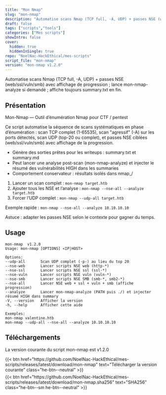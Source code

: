 ```yaml
---
title: "Mon Nmap"
slug: "mon-nmap"
description: "Automatise scans Nmap (TCP full, -A, UDP) + passes NSE (web/ssl/vuln/smb) avec affichage de progression ; lance mon-nmap-analyze si demandé ; affiche toujours summary.txt en fin."
draft: false
tags: ["scripts","tools"]
categories: ["Mes scripts"]
showIntro: false
cover:
  hidden: true
  hiddenInSingle: true
repo: "NoelNac-HackEthical/mes-scripts"
script_file: "mon-nmap"
version: "mon-nmap v1.2.0"
---
```


Automatise scans Nmap (TCP full, -A, UDP) + passes NSE (web/ssl/vuln/smb) avec affichage de progression ; lance mon-nmap-analyze si demandé ; affiche toujours summary.txt en fin.

## Présentation

Mon-Nmap — Outil d’énumération Nmap pour CTF / pentest

Ce script automatise la séquence de scans systématiques en phase
d’énumération : scan TCP complet (1-65535), scan "agressif" (-A)
sur les ports détectés, scan UDP (top-20 ou complet), et passes NSE
ciblées (web/ssl/vuln/smb) avec affichage de la progression.

- Génère des sorties prêtes pour les writeups : summary.txt et summary.md
- Peut lancer une analyse post-scan (mon-nmap-analyze) et injecter le
  résumé des vulnérabilités HIGH dans les summaries
- Comportement conservateur : résultats isolés dans nmap_<cible>/

1. Lancer un scan complet : `mon-nmap target.htb`
2. Ajouter tous les NSE et l’analyse : `mon-nmap --nse-all --analyze target.htb`
3. Forcer l’UDP complet : `mon-nmap --udp-all target.htb`

Exemple rapide :
`mon-nmap --nse-all --analyze 10.10.10.10`

Astuce : adapter les passes NSE selon le contexte pour gagner du temps.

## Usage

```
mon-nmap  v1.2.0
Usage: mon-nmap [OPTIONS] <IP|HOST>

Options:
--udp-all       Scan UDP complet (-p-) au lieu du top 20
--nse-web       Lancer scripts NSE web (http-*)
--nse-ssl       Lancer scripts NSE ssl (ssl-*)
--nse-vuln      Lancer scripts NSE vuln (vuln-*)
--nse-smb       Lancer scripts NSE SMB (smb-*, smb2-*)
--nse-all       Lancer NSE web + ssl + vuln + smb (affiche progression)
--analyze       Lancer mon-nmap-analyze (PATH puis ./) et injecter résumé HIGH dans summary
-V, --version   Afficher la version
-h, --help      Afficher cette aide

Exemples:
mon-nmap valentine.htb
mon-nmap --udp-all --nse-all --analyze 10.10.10.10
```

## Téléchargements

La version courante du script mon-nmap est v1.2.0

<div class="dl-row" style="display:flex; align-items:center; flex-wrap:wrap">
  <span style="display:inline-block; margin-right:.8rem; margin-bottom:.4rem;">{{< btn href="https://github.com/NoelNac-HackEthical/mes-scripts/releases/latest/download/mon-nmap" text="Télécharger la version courante" class="he-btn--neutral" >}}</span>
  <span style="display:inline-block; margin-bottom:.4rem;">{{< btn href="https://github.com/NoelNac-HackEthical/mes-scripts/releases/latest/download/mon-nmap.sha256" text="SHA256" class="he-btn--sm he-btn--neutral" >}}</span>
</div>

